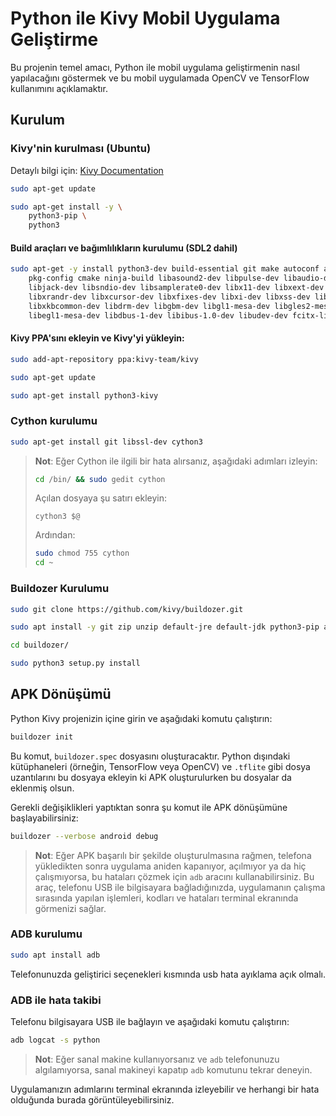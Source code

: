 
# Python ile Kivy Mobil Uygulama Geliştirme

Bu projenin temel amacı, Python ile mobil uygulama geliştirmenin nasıl yapılacağını göstermek ve bu mobil uygulamada OpenCV ve TensorFlow kullanımını açıklamaktır.

## Kurulum

### Kivy'nin kurulması (Ubuntu)
Detaylı bilgi için: [Kivy Documentation](https://kivy.org/doc/stable/installation/installation-linux.html#ubuntu-11-10-or-newer)

```bash
sudo apt-get update

sudo apt-get install -y \
    python3-pip \
    python3
```

#### Build araçları ve bağımlılıkların kurulumu (SDL2 dahil)
```bash
sudo apt-get -y install python3-dev build-essential git make autoconf automake libtool \
    pkg-config cmake ninja-build libasound2-dev libpulse-dev libaudio-dev \
    libjack-dev libsndio-dev libsamplerate0-dev libx11-dev libxext-dev \
    libxrandr-dev libxcursor-dev libxfixes-dev libxi-dev libxss-dev libwayland-dev \
    libxkbcommon-dev libdrm-dev libgbm-dev libgl1-mesa-dev libgles2-mesa-dev \
    libegl1-mesa-dev libdbus-1-dev libibus-1.0-dev libudev-dev fcitx-libs-dev
```

#### Kivy PPA'sını ekleyin ve Kivy'yi yükleyin:
```bash
sudo add-apt-repository ppa:kivy-team/kivy

sudo apt-get update

sudo apt-get install python3-kivy
```

### Cython kurulumu
```bash
sudo apt-get install git libssl-dev cython3
```

> **Not**: Eğer Cython ile ilgili bir hata alırsanız, aşağıdaki adımları izleyin:
> 
> ```bash
> cd /bin/ && sudo gedit cython
> ```
> Açılan dosyaya şu satırı ekleyin:
> ```
> cython3 $@
> ```
> Ardından:
> ```bash
> sudo chmod 755 cython
> cd ~
> ```

### Buildozer Kurulumu

```bash
sudo git clone https://github.com/kivy/buildozer.git

sudo apt install -y git zip unzip default-jre default-jdk python3-pip autoconf libtool pkg-config zlib1g-dev libncurses5-dev libncursesw5-dev libtinfo5 cmake libffi-dev

cd buildozer/

sudo python3 setup.py install
```

## APK Dönüşümü

Python Kivy projenizin içine girin ve aşağıdaki komutu çalıştırın:

```bash
buildozer init
```

Bu komut, `buildozer.spec` dosyasını oluşturacaktır. Python dışındaki kütüphaneleri (örneğin, TensorFlow veya OpenCV) ve `.tflite` gibi dosya uzantılarını bu dosyaya ekleyin ki APK oluşturulurken bu dosyalar da eklenmiş olsun.

Gerekli değişiklikleri yaptıktan sonra şu komut ile APK dönüşümüne başlayabilirsiniz:

```bash
buildozer --verbose android debug
```

> **Not**: Eğer APK başarılı bir şekilde oluşturulmasına rağmen, telefona yükledikten sonra uygulama aniden kapanıyor, açılmıyor ya da hiç çalışmıyorsa, bu hataları çözmek için `adb` aracını kullanabilirsiniz. Bu araç, telefonu USB ile bilgisayara bağladığınızda, uygulamanın çalışma sırasında yapılan işlemleri, kodları ve hataları terminal ekranında görmenizi sağlar.

### ADB kurulumu

```bash
sudo apt install adb
```
Telefonunuzda geliştirici seçenekleri kısmında usb hata ayıklama açık olmalı.

### ADB ile hata takibi
Telefonu bilgisayara USB ile bağlayın ve aşağıdaki komutu çalıştırın:

```bash
adb logcat -s python
```

> **Not**: Eğer sanal makine kullanıyorsanız ve `adb` telefonunuzu algılamıyorsa, sanal makineyi kapatıp `adb` komutunu tekrar deneyin.

Uygulamanızın adımlarını terminal ekranında izleyebilir ve herhangi bir hata olduğunda burada görüntüleyebilirsiniz.
